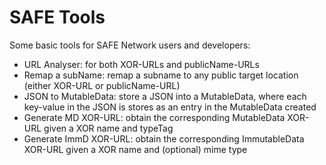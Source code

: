 # SAFE Tools

Some basic tools for SAFE Network users and developers:
- URL Analyser: for both XOR-URLs and publicName-URLs
- Remap a subName: remap a subname to any public target location (either XOR-URL or publicName-URL)
- JSON to MutableData: store a JSON into a MutableData, where each key-value in the JSON is stores as an entry in the MutableData created
- Generate MD XOR-URL: obtain the corresponding MutableData XOR-URL given a XOR name and typeTag
- Generate ImmD XOR-URL: obtain the corresponding ImmutableData XOR-URL given a XOR name and (optional) mime type
